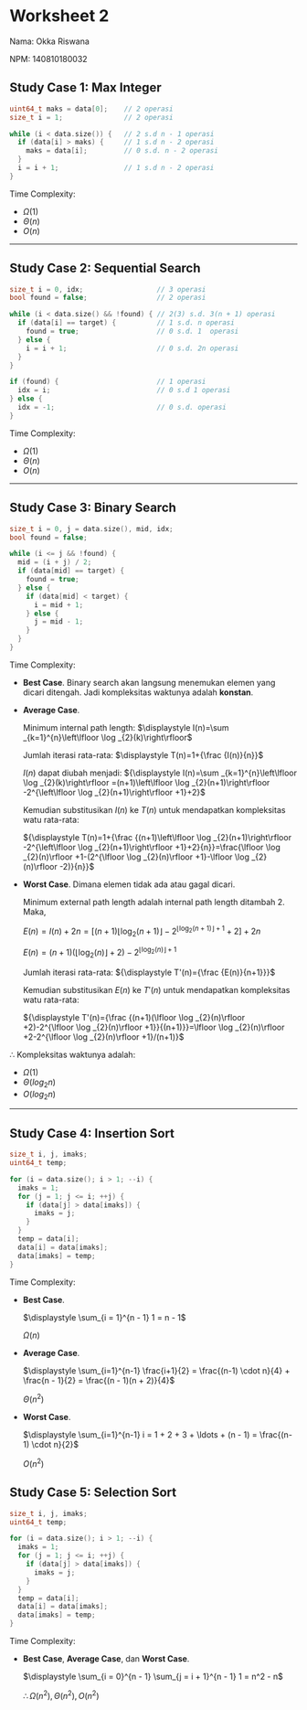 # Worksheet 2

Nama: Okka Riswana

NPM: 140810180032

## Study Case 1: Max Integer

```cpp
uint64_t maks = data[0];    // 2 operasi
size_t i = 1;               // 2 operasi

while (i < data.size()) {   // 2 s.d n - 1 operasi
  if (data[i] > maks) {     // 1 s.d n - 2 operasi
    maks = data[i];         // 0 s.d. n - 2 operasi
  }
  i = i + 1;                // 1 s.d n - 2 operasi
}
```

Time Complexity:

* $\Omega(1)$
* $\Theta(n)$
* $O(n)$

---

## Study Case 2: Sequential Search

```cpp
size_t i = 0, idx;                  // 3 operasi
bool found = false;                 // 2 operasi

while (i < data.size() && !found) { // 2(3) s.d. 3(n + 1) operasi
  if (data[i] == target) {          // 1 s.d. n operasi
    found = true;                   // 0 s.d. 1  operasi
  } else {
    i = i + 1;                      // 0 s.d. 2n operasi
  }
}

if (found) {                        // 1 operasi
  idx = i;                          // 0 s.d 1 operasi
} else {
  idx = -1;                         // 0 s.d. operasi
}
```

Time Complexity:

* $\Omega(1)$
* $\Theta(n)$
* $O(n)$

---

## Study Case 3: Binary Search

```cpp
size_t i = 0, j = data.size(), mid, idx;
bool found = false;

while (i <= j && !found) {
  mid = (i + j) / 2;
  if (data[mid] == target) {
    found = true;
  } else {
    if (data[mid] < target) {
      i = mid + 1;
    } else {
      j = mid - 1;
    }
  }
}
```

Time Complexity:

* **Best Case**. Binary search akan langsung menemukan elemen yang dicari ditengah. Jadi kompleksitas waktunya adalah **konstan**.

* **Average Case**.

  Minimum internal path length: $\displaystyle I(n)=\sum _{k=1}^{n}\left\lfloor \log _{2}(k)\right\rfloor$

  Jumlah iterasi rata-rata: $\displaystyle T(n)=1+{\frac {I(n)}{n}}$

  $I(n)$ dapat diubah menjadi: ${\displaystyle I(n)=\sum _{k=1}^{n}\left\lfloor \log _{2}(k)\right\rfloor =(n+1)\left\lfloor \log _{2}(n+1)\right\rfloor -2^{\left\lfloor \log _{2}(n+1)\right\rfloor +1}+2}$

  Kemudian substitusikan $I(n)$ ke $T(n)$ untuk mendapatkan kompleksitas watu rata-rata:

  ${\displaystyle T(n)=1+{\frac {(n+1)\left\lfloor \log _{2}(n+1)\right\rfloor -2^{\left\lfloor \log _{2}(n+1)\right\rfloor +1}+2}{n}}=\frac{\lfloor \log _{2}(n)\rfloor +1-(2^{\lfloor \log _{2}(n)\rfloor +1}-\lfloor \log _{2}(n)\rfloor -2)}{n}}$

* **Worst Case**. Dimana elemen tidak ada atau gagal dicari.

  Minimum external path length adalah internal path length ditambah 2. Maka,

  ${\displaystyle E(n)=I(n)+2n=\left[(n+1)\left\lfloor \log _{2}(n+1)\right\rfloor -2^{\left\lfloor \log _{2}(n+1)\right\rfloor +1}+2\right]+2n}$
  
  $\displaystyle {E(n) = (n+1)(\lfloor \log _{2}(n)\rfloor +2)-2^{\lfloor \log _{2}(n)\rfloor +1}}$

  Jumlah iterasi rata-rata: ${\displaystyle T'(n)={\frac {E(n)}{n+1}}}$

  Kemudian substitusikan $E(n)$ ke $T'(n)$ untuk mendapatkan kompleksitas watu rata-rata:

  ${\displaystyle T'(n)={\frac {(n+1)(\lfloor \log _{2}(n)\rfloor +2)-2^{\lfloor \log _{2}(n)\rfloor +1}}{(n+1)}}=\lfloor \log _{2}(n)\rfloor +2-2^{\lfloor \log _{2}(n)\rfloor +1}/(n+1)}$

$\therefore$ Kompleksitas waktunya adalah:

* $\Omega(1)$
* $\Theta(log_{2}n)$
* $O(log_{2}n)$

---

## Study Case 4: Insertion Sort

```cpp
size_t i, j, imaks;
uint64_t temp;

for (i = data.size(); i > 1; --i) {
  imaks = 1;
  for (j = 1; j <= i; ++j) {
    if (data[j] > data[imaks]) {
      imaks = j;
    }
  }
  temp = data[i];
  data[i] = data[imaks];
  data[imaks] = temp;
}
```

Time Complexity:

* **Best Case**.

  $\displaystyle \sum_{i = 1}^{n - 1} 1 = n - 1$

  $\displaystyle \Omega(n)$

* **Average Case**.

  $\displaystyle \sum_{i=1}^{n-1} \frac{i+1}{2} = \frac{(n-1) \cdot n}{4} + \frac{n - 1}{2} = \frac{(n - 1)(n + 2)}{4}$

  $\displaystyle \Theta(n^2)$


* **Worst Case**.

  $\displaystyle \sum_{i=1}^{n-1} i = 1 + 2 + 3 + \ldots + (n - 1) = \frac{(n-1) \cdot n}{2}$

  $\displaystyle O(n^2)$

## Study Case 5: Selection Sort

```cpp
size_t i, j, imaks;
uint64_t temp;

for (i = data.size(); i > 1; --i) {
  imaks = 1;
  for (j = 1; j <= i; ++j) {
    if (data[j] > data[imaks]) {
      imaks = j;
    }
  }
  temp = data[i];
  data[i] = data[imaks];
  data[imaks] = temp;
}
```

Time Complexity:

* **Best Case**, **Average Case**, dan **Worst Case**.

  $\displaystyle \sum_{i = 0}^{n - 1} \sum_{j = i + 1}^{n - 1} 1 = n^2 - n$

  $\displaystyle \therefore \Omega(n^2), \Theta(n^2), O(n^2)$

